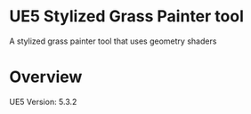 # UE5 Stylized Grass Painter tool
A stylized grass painter tool that uses geometry shaders

# Overview
UE5 Version: 5.3.2